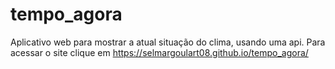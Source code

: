 # tempo_agora
Aplicativo web para mostrar a atual situação do clima, usando uma api.
Para acessar o site clique em https://selmargoulart08.github.io/tempo_agora/
